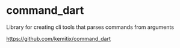 # command_dart

Library for creating cli tools that parses commands from arguments

https://github.com/kemitix/command_dart
